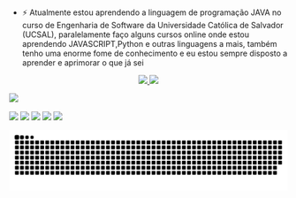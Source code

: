 
- ⚡ Atualmente estou aprendendo a linguagem de programação JAVA no curso de Engenharia de Software da Universidade Católica de Salvador (UCSAL), paralelamente faço alguns cursos online onde estou aprendendo JAVASCRIPT,Python e outras linguagens a mais, também tenho uma enorme fome de conhecimento e eu estou sempre disposto a aprender e aprimorar o que já sei

<div align="center">
  <a href="https://github.com/caioobrh3">
  <img height="180em" src="https://github-readme-stats.vercel.app/api?username=caioobrh3&show_icons=true&theme=dracula&include_all_commits=true&count_private=true"/>
  <img height="180em" src="https://github-readme-stats.vercel.app/api/top-langs/?username=caioobrh3&layout=compact&langs_count=7&theme=dracula"/>
</div>
 
![](http://github-profile-summary-cards.vercel.app/api/cards/profile-details?username=caioobrh3&theme=github_dark)

<div> 
  <a href="https://www.youtube.com/channel/UCS9RzCGaLxWciyyU9WzHNXw" target="_blank"><img src="https://img.shields.io/badge/YouTube-FF0000?style=for-the-badge&logo=youtube&logoColor=white" target="_blank"></a>
  <a href="https://instagram.com/caioricardop" target="_blank"><img src="https://img.shields.io/badge/-Instagram-%23E4405F?style=for-the-badge&logo=instagram&logoColor=white" target="_blank"></a>
 <a href="https://discord.gg/S65qNpsuCZ" target="_blank"><img src="https://img.shields.io/badge/Discord-7289DA?style=for-the-badge&logo=discord&logoColor=white" target="_blank"></a> 
  <a href = "mailto:caioricardolp@gmail.com"><img src="https://img.shields.io/badge/-Gmail-%23333?style=for-the-badge&logo=gmail&logoColor=white" target="_blank"></a>
  <a href="https://www.linkedin.com/in/caio-ricardo-lincoln-b351b51ba/" target="_blank"><img src="https://img.shields.io/badge/-LinkedIn-%230077B5?style=for-the-badge&logo=linkedin&logoColor=white" target="_blank"></a> 
  
 ![Snake animation](https://github.com/caioobrh3/caioobrh3/blob/output/github-contribution-grid-snake.svg)
